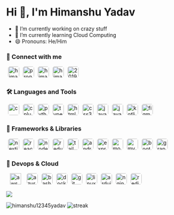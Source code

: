 <h1>Hi 👋, I'm Himanshu Yadav</h1>

- 🔭 I’m currently working on crazy stuff
- 🌱 I’m currently learning Cloud Computing
- 😄 Pronouns: He/Him

### :link: Connect with me

[<img align="left" src="https://cdn.simpleicons.org/linkedin" alt="himanshu12345yadav" height="30" width="30" style="margin: 0px 5px; border-radius: 5px"/>][linkedin]
[<img align="left" src="https://cdn.simpleicons.org/youtube" alt="programmingredefined" height="30" width="30" style="margin: 0px 5px; border-radius: 5px"/>][youtube]
[<img align="left" src="https://cdn.simpleicons.org/hackerrank" alt="himanshuyadav942" height="30" width="30" style="margin: 0px 5px; border-radius: 5px"/>][hackerrank]
[<img align="left" src="https://cdn.simpleicons.org/leetcode" alt="himanshu12345yadav" height="30" width="30" style="margin: 0px 5px; border-radius: 5px"/>][leetcode]
[<img align="left" src="https://cdn.simpleicons.org/geeksforgeeks" alt="2019kuec2009" height="30" width="30" style="margin: 0px 5px; border-radius: 5px"/>][geeksforgeeks]

[linkedin]: https://linkedin.com/in/himanshu12345yadav
[youtube]: https://www.youtube.com/@programmingredefined
[hackerrank]: https://www.hackerrank.com/himanshuyadav942
[leetcode]: https://www.leetcode.com/himanshu12345yadav
[geeksforgeeks]: https://auth.geeksforgeeks.org/user/2019kuec2009

<br />
<br />

### :hammer_and_wrench: Languages and Tools

[<img align="left" src="https://cdn.simpleicons.org/c" alt="c" width="30" height="30" style="margin: 0px 5px; border-radius: 5px" />][c]
[<img align="left" src="https://cdn.simpleicons.org/cplusplus" alt="cplusplus" width="30" height="30" style="margin: 0px 5px; border-radius: 5px" />][cplusplus]
[<img align="left" src="https://cdn.simpleicons.org/python" alt="python" width="30" height="30" style="margin: 0px 5px; border-radius: 5px" />][python]
[<img align="left" src="https://cdn.simpleicons.org/typescript" alt="typescript" width="30" height="30" style="margin: 0px 5px; border-radius: 5px" />][typescript]
[<img align="left" src="https://cdn.simpleicons.org/html5" alt="html5" width="30" height="30" style="margin: 0px 5px; border-radius: 5px" />][html]
[<img align="left" src="https://cdn.simpleicons.org/css3" alt="css3" width="30" height="30" style="margin: 0px 5px; border-radius: 5px" />][css]
[<img align="left" src="https://cdn.jsdelivr.net/gh/devicons/devicon/icons/java/java-original.svg" alt="java" width="30" height="30" style="margin: 0px 5px; border-radius: 5px" />][java]
[<img align="left" src="https://cdn.simpleicons.org/javascript" alt="javascript" width="30" height="30" style="margin: 0px 5px; border-radius: 5px" />][javascript]
[<img align="left" src="https://cdn.simpleicons.org/kotlin" alt="kotlin" width="30" height="30" style="margin: 0px 5px; border-radius: 5px"/>][kotlin]
[<img align="left" src="https://cdn.simpleicons.org/figma" alt="figma" width="30" height="30" style="margin: 0px 5px; border-radius: 5px" />][figma]

[c]: https://www.cprogramming.com/
[cplusplus]: https://www.w3schools.com/cpp/
[python]: https://www.python.org
[typescript]: https://www.typescriptlang.org
[html]: https://www.w3.org/html/
[css]: https://www.w3schools.com/css/
[java]: https://www.java.com
[javascript]: https://developer.mozilla.org/en-US/docs/Web/JavaScript
[kotlin]: https://kotlinlang.org
[figma]: https://www.figma.com/

<br />
<br />

### :toolbox: Frameworks & Libraries

[<img align="left" src="https://cdn.simpleicons.org/nextdotjs/f1f1f1" alt="nextjs" width="30" height="30" style="margin: 0px 5px; border-radius: 5px" />][nextjs]
[<img align="left" src="https://cdn.simpleicons.org/react" alt="react" width="30" height="30" style="margin: 0px 5px; border-radius: 5px" />][reactjs]
[<img align="left" src="https://cdn.simpleicons.org/nodedotjs" alt="nodejs" width="30" height="30" style="margin: 0px 5px; border-radius: 5px" />][nodejs]
[<img align="left" src="https://cdn.simpleicons.org/redux" alt="redux" width="30" height="30" style="margin: 0px 5px; border-radius: 5px" />][reduxjs]
[<img align="left" src="https://cdn.simpleicons.org/tailwindcss" alt="tailwindcss" width="30" height="30" style="margin: 0px 5px; border-radius: 5px" />][tailwindcss]
[<img align="left" src="https://cdn.simpleicons.org/android" alt="android" width="30" height="30" style="margin: 0px 5px; border-radius: 5px"/>][android]
[<img align="left" src="https://cdn.simpleicons.org/express/f1f1f1" alt="express" width="30" height="30" style="margin: 0px 5px; border-radius: 5px" />][express]
[<img align="left" src="https://cdn.simpleicons.org/mongodb" alt="mongodb" width="30" height="30" style="margin: 0px 5px; border-radius: 5px" />][mongodb]
[<img align="left" src="https://cdn.simpleicons.org/mysql" alt="mysql" width="30" height="30" style="margin: 0px 5px; border-radius: 5px" />][mysql]
[<img align="left" src="https://cdn.simpleicons.org/bootstrap" alt="bootstrap" width="30" height="30" style="margin: 0px 5px; border-radius: 5px" />][bootstrap]
[<img align="left" src="https://cdn.simpleicons.org/graphql" alt="graphql" width="30" height="30" style="margin: 0px 5px; border-radius: 5px" />][graphql]

[nextjs]: https://nextjs.org/
[reactjs]: https://reactjs.org/
[nodejs]: https://nodejs.org
[reduxjs]: https://redux.js.org
[android]: https://developer.android.com
[tailwindcss]: https://tailwindcss.com/
[express]: https://expressjs.com
[mongodb]: https://www.mongodb.com/
[mysql]: https://www.mysql.com/
[bootstrap]: https://getbootstrap.com
[graphql]: https://graphql.org

<br />
<br />

### :rocket: Devops & Cloud

[<img align="left" src="https://cdn.simpleicons.org/amazonaws/f1f1f1" style="margin: 0px 10px" alt="aws" width="30" height="30" style="margin: 0px 5px; border-radius: 5px" />][aws]
[<img align="left" src="https://cdn.simpleicons.org/microsoftazure" alt="azure" width="30" height="30" style="margin: 0px 5px; border-radius: 5px" />][azure]
[<img align="left" src="https://cdn.simpleicons.org/gnubash" alt="bash" width="30" height="30" style="margin: 0px 5px; border-radius: 5px" />][bash]
[<img align="left" src="https://cdn.simpleicons.org/docker" alt="docker" width="30" height="30" style="margin: 0px 5px; border-radius: 5px" />][docker]
[<img align="left" src="https://cdn.simpleicons.org/git" alt="git" width="30" height="30" style="margin: 0px 5px; border-radius: 5px" />][git]
[<img align="left" src="https://cdn.simpleicons.org/linux" alt="linux" width="30" height="30" style="margin: 0px 5px; border-radius: 5px" />][linux]
[<img align="left" src="https://cdn.simpleicons.org/arduino" alt="arduino" width="30" height="30" style="margin: 0px 5px; border-radius: 5px" />][arduino]
[<img align="left" src="https://cdn.simpleicons.org/nginx" alt="nginx" width="30" height="30" style="margin: 0px 5px; border-radius: 5px" />][nginx]
[<img align="left" src="https://cdn.simpleicons.org/redis" alt="redis" width="30" height="30" style="margin: 0px 5px; border-radius: 5px" />][redis]

[aws]: https://aws.amazon.com
[azure]: https://azure.microsoft.com/en-in/
[bash]: https://www.gnu.org/software/bash/
[docker]: https://cdn.simpleicons.org/docker
[git]: https://git-scm.com/
[linux]: https://www.linux.org/
[arduino]: https://www.arduino.cc/
[nginx]: https://www.nginx.com
[redis]: https://redis.io

<br/>
<br />

<img
    src="https://hycodes-stats.vercel.app/api/top-langs?username=himanshu12345yadav&count_private=true&show_icons=true&theme=radical&layout=compact&langs_count=10&hide_border=true"
/>

<p>
  <img
    src="https://hycodes-stats.vercel.app/api?username=himanshu12345yadav&show_icons=true&theme=radical&count_private=true&hide_border=true"
    alt="himanshu12345yadav"
  />
  <img
    src="https://streak-stats.demolab.com?user=himanshu12345yadav&theme=radical&hide_border=true"
    alt="streak"
  />
</p>
